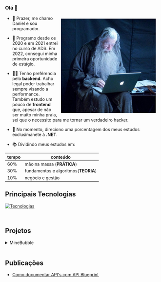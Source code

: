 ### Olá 👋

<img style="margin: 10px;" align="right" height="310" src="./assets/gandalf.jpeg" alt="gandalf">

- 🤟 Prazer, me chamo Daniel e sou programador.

- 🌱 Programo desde os 2020 e em 2021 entrei no curso de ADS. Em 2022, consegui minha primeira oportunidade de estágio.

- 👨‍💻 Tenho prefêrencia pelo **backend**. Acho legal poder trabalhar sempre visando a performance. Também estudo um pouco de **frontend** que, apesar de não ser muito minha praia, sei que o necessito para me tornar um verdadeiro hacker.
  
- 🔭 No momento, direciono uma porcentagem dos meus estudos exclusimanete à **.NET**.

- 📚 Dividindo meus estudos em:

<div align="left">
  
  | tempo   | conteúdo                          
  | ---     |  ----                             
  | 60%     | mão na massa (**PRÁTICA**)        
  | 30%     |  fundamentos e algoritmos(**TEORIA**)
  | 10%     | negócio e gestão
  
</div>

<!--
<div align="center">
&bull; <a href="https://linkedin.com/in/danielmeloaguilar">linkedin</a>
</div>
-->

## Principais Tecnologias
  
[![Tecnologias](https://skillicons.dev/icons?i=cs,dotnet,go,linux,postgres,vue)](https://skillicons.dev)

<!--
<details>
    <summary>outras tecnologias</summary>
  
- Linguages
  - C/C++
  - SQL
  - Shell Script
  - (HTML e CSS)

- Banco de Dados
  - MySql
  - MongoDB
  - SQLServer

- Frameworks
  - ASP.NET

- Plataformas e Ferramentas
  - Windows
  - VSCode
  - Rally
    
</details>
-->

<br>

## Projetos
<details>
  <summary> MineBubble </summary>

  <img align="center" src="https://avatars.githubusercontent.com/u/151691658?s=200&v=4" />

  - [MineBubble](https://github.com/MineBubble) é uma organização criada para manter projetos e desafios técnicos. Uso-os como objeto de estudos pois, com eles, consigo aprender e aplicar conhecimentos em um ambiente mais próximo do real. 

</details>

<br>

## Publicações

- [Como documentar API's com API Blueprint](https://www.tabnews.com.br/melar/como-documentar-apis-com-api-blueprint)
